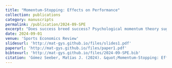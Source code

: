 ```yaml
---
title: "Momentum-Stopping: Effects on Performance"
collection: publications
category: manuscripts
permalink: /publication/2024-09-SPE
excerpt: "Does success breed success? Psychological momentum theory suggests that past achievements might influence future performance. However, distinguishing between psychological and strategic momentum — where a player's effort shifts based on relative position — is challenging. In this paper, using a novel dataset from professional Counter-Strike: Global Offensive matches, I focus on technical timeouts. These timeouts don't affect player position but may disrupt psychological momentum. I find that a winning [losing] team with significant momentum sees a 13 [11.7] percentage points increased chance of losing [winning] the following round after calling for such a timeout. This shows that psychological momentum significantly affects performance and that timeouts can reset the momentum."
date: 2024-09-01
venue: 'Sports Economics Review'
slidesurl: 'http://mat-gys.github.io/files/slides1.pdf'
paperurl: 'http://mat-gys.github.io/files/paper1.pdf'
bibtexurl: 'http://mat-gys.github.io/files/2024-09-SPE.bib'
citation: 'Gómez Seeber, Matías J. (2024). &quot;Momentum-Stopping: Effects on Performance.&quot; <i>Sports Economics Review</i>. 7.'
---
```


